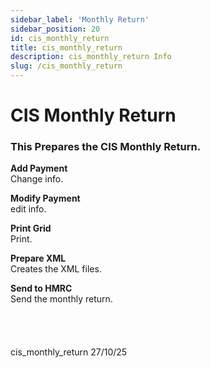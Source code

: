 ```yaml
---
sidebar_label: 'Monthly Return'
sidebar_position: 20 
id: cis_monthly_return
title: cis_monthly_return
description: cis_monthly_return Info
slug: /cis_monthly_return
---
```


# CIS Monthly Return

### This Prepares the CIS Monthly Return.

**Add Payment**  
Change info.

**Modify Payment**  
edit info.

**Print Grid**  
Print.

**Prepare XML**  
Creates the XML files.

**Send to HMRC**  
Send the monthly return.
<br/>
<br/>
<br/>
<br/>
<br/>
cis_monthly_return 27/10/25